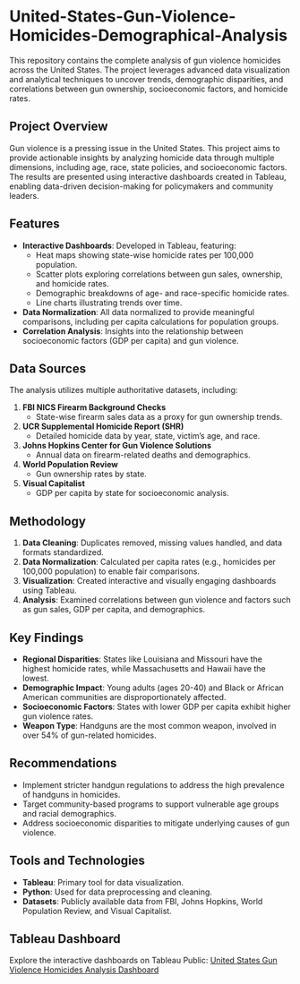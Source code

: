 # United-States-Gun-Violence-Homicides-Demographical-Analysis
This repository contains the complete analysis of gun violence homicides across the United States. The project leverages advanced data visualization and analytical techniques to uncover trends, demographic disparities, and correlations between gun ownership, socioeconomic factors, and homicide rates. 

## Project Overview
Gun violence is a pressing issue in the United States. This project aims to provide actionable insights by analyzing homicide data through multiple dimensions, including age, race, state policies, and socioeconomic factors. The results are presented using interactive dashboards created in Tableau, enabling data-driven decision-making for policymakers and community leaders.

## Features
- **Interactive Dashboards**: Developed in Tableau, featuring:
  - Heat maps showing state-wise homicide rates per 100,000 population.
  - Scatter plots exploring correlations between gun sales, ownership, and homicide rates.
  - Demographic breakdowns of age- and race-specific homicide rates.
  - Line charts illustrating trends over time.
- **Data Normalization**: All data normalized to provide meaningful comparisons, including per capita calculations for population groups.
- **Correlation Analysis**: Insights into the relationship between socioeconomic factors (GDP per capita) and gun violence.

## Data Sources
The analysis utilizes multiple authoritative datasets, including:
1. **FBI NICS Firearm Background Checks**
   - State-wise firearm sales data as a proxy for gun ownership trends.
2. **UCR Supplemental Homicide Report (SHR)**
   - Detailed homicide data by year, state, victim’s age, and race.
3. **Johns Hopkins Center for Gun Violence Solutions**
   - Annual data on firearm-related deaths and demographics.
4. **World Population Review**
   - Gun ownership rates by state.
5. **Visual Capitalist**
   - GDP per capita by state for socioeconomic analysis.

## Methodology
1. **Data Cleaning**: Duplicates removed, missing values handled, and data formats standardized.
2. **Data Normalization**: Calculated per capita rates (e.g., homicides per 100,000 population) to enable fair comparisons.
3. **Visualization**: Created interactive and visually engaging dashboards using Tableau.
4. **Analysis**: Examined correlations between gun violence and factors such as gun sales, GDP per capita, and demographics.

## Key Findings
- **Regional Disparities**: States like Louisiana and Missouri have the highest homicide rates, while Massachusetts and Hawaii have the lowest.
- **Demographic Impact**: Young adults (ages 20-40) and Black or African American communities are disproportionately affected.
- **Socioeconomic Factors**: States with lower GDP per capita exhibit higher gun violence rates.
- **Weapon Type**: Handguns are the most common weapon, involved in over 54% of gun-related homicides.

## Recommendations
- Implement stricter handgun regulations to address the high prevalence of handguns in homicides.
- Target community-based programs to support vulnerable age groups and racial demographics.
- Address socioeconomic disparities to mitigate underlying causes of gun violence.

## Tools and Technologies
- **Tableau**: Primary tool for data visualization.
- **Python**: Used for data preprocessing and cleaning.
- **Datasets**: Publicly available data from FBI, Johns Hopkins, World Population Review, and Visual Capitalist.

## Tableau Dashboard
Explore the interactive dashboards on Tableau Public: [United States Gun Violence Homicides Analysis Dashboard](https://public.tableau.com/shared/NZQBKHW5Y?:display_count=n&:origin=viz_share_link)
